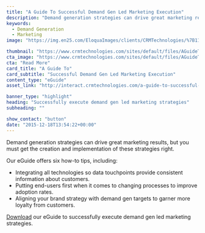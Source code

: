 ```yaml
---
title: "A Guide To Successful Demand Gen Led Marketing Execution"
description: "Demand generation strategies can drive great marketing results, but you must get the creation and implementation of these strategies right."
keywords: 
  - Demand Generation
  - Marketing
image: "https://img.en25.com/EloquaImages/clients/CRMTechnologies/%7B1113fa83-a18c-49e4-8085-b5d07f429262%7D_LP-M-EM2.jpg"

thumbnail: "https://www.crmtechnologies.com/sites/default/files/AGuideToSuccessful.png"
cta_image: "https://www.crmtechnologies.com/sites/default/files/AGuideToSuccessful_0.png"
cta: "Read More"
card_title: "A Guide To"
card_subtitle: "Successful Demand Gen Led Marketing Execution"	
content_type: "eGuide"
asset_link: "http://interact.crmtechnologies.com/a-guide-to-successful-demand-gen-led-marketing"

banner_type: "highlight"
heading: "Successfully execute demand gen led marketing strategies"
subheading: ""

show_contact: "button"
date: "2015-12-18T13:54:22+00:00"
---
```

Demand generation strategies can drive great marketing results, but you must get the creation and implementation of these strategies right.

Our eGuide offers six how-to tips, including:

* Integrating all technologies so data touchpoints provide consistent information about customers.
* Putting end-users first when it comes to changing processes to improve adoption rates.
* Aligning your brand strategy with demand gen targets to garner more loyalty from customers.

[Download](http://interact.crmtechnologies.com/a-guide-to-successful-demand-gen-led-marketing) our eGuide to successfully execute demand gen led marketing strategies.
